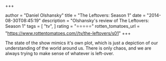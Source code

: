 +++

author = "Daniel Olshansky"
title = "The Leftovers: Season 1"
date = "2014-08-30T08:45:19"
description = "Olshansky's review of The Leftovers: Season 1"
tags = [
    "tv",
]
rating = "⭐⭐⭐⭐⭐"
rotten_tomatoes_url = "https://www.rottentomatoes.com//tv/the-leftovers/s01"
+++

The state of the show mimics it's own plot, which is just a depiction of our understanding of the world around us. There is only chaos, and we are always trying to make sense of whatever is left-over.

